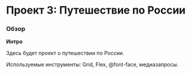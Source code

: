 # Проект 3: Путешествие по России

### Обзор
**Интро**

Здесь будет проект о путешествии по России.

Используемые инструменты: Grid, Flex, @font-face, медиазапросы.